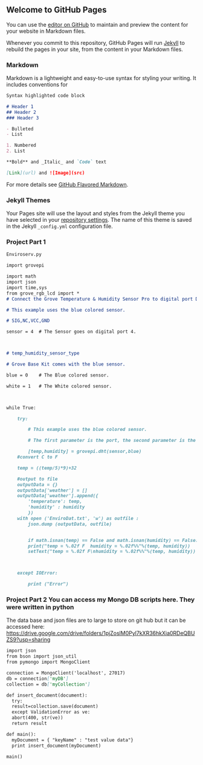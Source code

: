 ## Welcome to GitHub Pages

You can use the [editor on GitHub](https://github.com/Hermsmegerms/Portfolio/edit/gh-pages/index.md) to maintain and preview the content for your website in Markdown files.

Whenever you commit to this repository, GitHub Pages will run [Jekyll](https://jekyllrb.com/) to rebuild the pages in your site, from the content in your Markdown files.

### Markdown

Markdown is a lightweight and easy-to-use syntax for styling your writing. It includes conventions for

```markdown
Syntax highlighted code block

# Header 1
## Header 2
### Header 3

- Bulleted
- List

1. Numbered
2. List

**Bold** and _Italic_ and `Code` text

[Link](url) and ![Image](src)
```

For more details see [GitHub Flavored Markdown](https://guides.github.com/features/mastering-markdown/).

### Jekyll Themes

Your Pages site will use the layout and styles from the Jekyll theme you have selected in your [repository settings](https://github.com/Hermsmegerms/Portfolio/settings). The name of this theme is saved in the Jekyll `_config.yml` configuration file.

### Project Part 1

```markdown
Enviroserv.py

import grovepi

import math
import json
import time,sys
from grove_rgb_lcd import *
# Connect the Grove Temperature & Humidity Sensor Pro to digital port D4

# This example uses the blue colored sensor.

# SIG,NC,VCC,GND

sensor = 4  # The Sensor goes on digital port 4.



# temp_humidity_sensor_type

# Grove Base Kit comes with the blue sensor.

blue = 0    # The Blue colored sensor.

white = 1   # The White colored sensor.



while True:

    try:

        # This example uses the blue colored sensor. 

        # The first parameter is the port, the second parameter is the type of sensor.

        [temp,humidity] = grovepi.dht(sensor,blue)
	#convert C to F

	temp = ((temp/5)*9)+32

	#output to file
	outputData = {}
	outputData['weather'] = []
	outputData['weather'].append({
		'temperature': temp,
		'humidity' : humidity
		})
	with open ('EnviroDat.txt', 'w') as outfile :
		json.dump (outputData, outfile)


        if math.isnan(temp) == False and math.isnan(humidity) == False:
		print("temp = %.02f F  humidity = %.02f%%"%(temp, humidity))
		setText("temp = %.02f F\nhumidity = %.02f%%"%(temp, humidity))



    except IOError:

        print ("Error")

```


### Project Part  2 You can access my Mongo DB scripts here. They were written in python
The data base and json files are to large to store on git hub but it can be accessed here:
https://drive.google.com/drive/folders/1pjZoslM0Pyl7kXR36hkXia0RDeQBUZS9?usp=sharing
```markdown  
import json
from bson import json_util
from pymongo import MongoClient

connection = MongoClient('localhost', 27017)
db = connection['myDB']
collection = db['myCollection']

def insert_document(document):
  try:
  result=collection.save(document)
  except ValidationError as ve:
  abort(400, str(ve))
  return result

def main():
  myDocument = { "keyName" : "test value data"}
  print insert_document(myDocument)

main()
```
